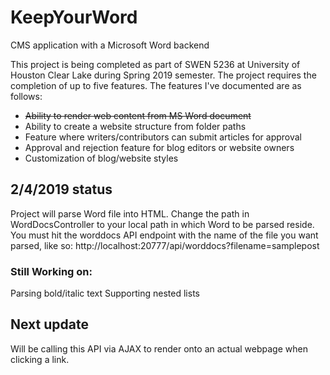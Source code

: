 # KeepYourWord
CMS application with a Microsoft Word backend

This project is being completed as part of SWEN 5236 at University of Houston Clear Lake during Spring 2019 semester.
The project requires the completion of up to five features.  The features I've documented are as follows:
* ~~Ability to render web content from MS Word document~~
* Ability to create a website structure from folder paths
* Feature where writers/contributors can submit articles for approval
* Approval and rejection feature for blog editors or website owners
* Customization of blog/website styles

## 2/4/2019 status
Project will parse Word file into HTML.  Change the path in WordDocsController to your local path in which Word 
to be parsed reside.  You must hit the worddocs API endpoint with the name of the file you want parsed, like so:
http://localhost:20777/api/worddocs?filename=samplepost

### Still Working on:
Parsing bold/italic text
Supporting nested lists

## Next update
Will be calling this API via AJAX to render onto an actual webpage when clicking a link.
